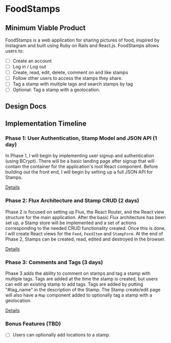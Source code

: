 # FoodStamps


## Minimum Viable Product

FoodStamps is a web application for sharing pictures of food, inspired by
Instagram and built using Ruby on Rails and React.js.
FoodStamps allows users to:

<!-- This is a Markdown checklist. Use it to keep track of your progress! -->

- [ ] Create an account
- [ ] Log in / Log out
- [ ] Create, read, edit, delete, comment on and like stamps
- [ ] Follow other users to access the stamps they share.
- [ ] Tag a stamp with multiple tags and search stamps by tag
- [ ] Optional: Tag a stamp with a geolocation.

## Design Docs

<!-- [view]: ./docs/views.md -->
[schema]: ./docs/schema.md

## Implementation Timeline

### Phase 1: User Authentication, Stamp Model and JSON API (1 day)

In Phase 1, I will begin by implementing user signup and authentication (using
BCrypt). There will be a basic landing page after signup that will contain the
container for the application's root React component. Before building out the
front end, I will begin by setting up a full JSON API for Stamps.

[Details][phase-one]

### Phase 2: Flux Architecture and Stamp CRUD (2 days)

Phase 2 is focused on setting up Flux, the React Router, and the React view
structure for the main application. After the basic Flux architecture has been
set up, a Stamp store will be implemented and a set of actions corresponding to
the needed CRUD functionality created. Once this is done, I will create React
views for the `Feed`, `FeedItem` and `StampForm`. At the end of Phase 2,
Stamps can be created, read, edited and destroyed in the browser.

[Details][phase-two]

### Phase 3: Comments and Tags (3 days)

Phase 3 adds the ability to comment on stamps and tag a stamp with multiple tags.
Tags are added at the time the stamp is created, but users can edit an existing
stamp to add tags. Tags are added by putting "#tag_name" in the description of the
Stamp.  The Stamp create/edit page will also have a `Map` component added to
optionally tag a stamp with a geolocation.

[Details][phase-three]

### Bonus Features (TBD)
- [ ] Users can optionally add locations to a stamp.

[phase-one]: ./docs/phases/phase1.md
[phase-two]: ./docs/phases/phase2.md
[phase-three]: ./docs/phases/phase3.md

